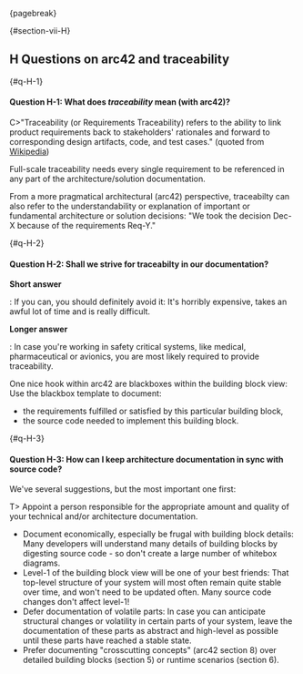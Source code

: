 {pagebreak}


{#section-vii-H}
## H Questions on arc42 and traceability

{#q-H-1}
#### Question H-1: What does _traceability_ mean (with arc42)?

C>"Traceability (or Requirements Traceability) refers to the ability to link product requirements back to stakeholders' rationales and forward to corresponding design artifacts, code, and test cases." (quoted from [Wikipedia](https://en.wikipedia.org/wiki/Traceability#Software_development))

Full-scale traceability needs every single requirement
to be referenced in any part of the architecture/solution
documentation.

From a more pragmatical architectural (arc42) perspective,
traceabilty can also refer
to the understandability or explanation of important or fundamental architecture or
solution decisions: "We took the decision Dec-X because of
the requirements Req-Y."


{#q-H-2}
#### Question H-2: Shall we strive for traceabilty in our documentation?

**Short answer**

: If you can, you should definitely avoid it: It's horribly expensive, takes an awful lot of time and is really difficult.

**Longer answer**

: In case you're working in safety critical systems, like
medical, pharmaceutical or avionics, you are most likely required to provide traceability.

One nice hook within arc42 are blackboxes within the building block view: Use the blackbox template to document:

* the requirements fulfilled or satisfied by this particular building block,
* the source code needed to implement this building block.

{#q-H-3}
#### Question H-3: How can I keep architecture documentation in sync with source code?

We've several suggestions, but the most important one first:

T> Appoint a person responsible for the appropriate amount and
quality of your technical and/or architecture documentation.

* Document economically, especially be frugal with building block details: Many developers will understand many details of building blocks by digesting source code - so don't create a large number of whitebox diagrams.
* Level-1 of the building block view will be one of your best friends: That top-level structure of your system will most often
remain quite stable over time, and won't need to be updated often. Many source code changes don't affect level-1!
* Defer documentation of volatile parts: In case you can anticipate structural changes or volatility in certain parts of your system, leave the documentation of these parts as abstract and high-level as possible until these parts have reached a stable state.
* Prefer documenting "crosscutting concepts" (arc42 section 8) over detailed building blocks (section 5) or runtime scenarios (section 6).
